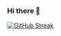 ### Hi there 👋
[![GitHub Streak](https://github-readme-streak-stats.herokuapp.com?user=chandle&hide_border=true&locale=ko)](https://git.io/streak-stats)
<!--
**phc09188/phc09188** is a ✨ _special_ ✨ repository because its `README.md` (this file) appears on your GitHub profile.

Here are some ideas to get you started:

- 🔭 I’m currently working on ...
- 🌱 I’m currently learning ...
- 👯 I’m looking to collaborate on ...
- 🤔 I’m looking for help with ...
- 💬 Ask me about ...
- 📫 How to reach me: ...
- 😄 Pronouns: ...
- ⚡ Fun fact: ...
-->
